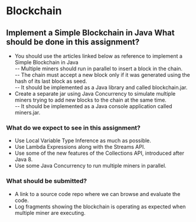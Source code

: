 # Blockchain
## Implement a Simple Blockchain in Java  What should be done in this assignment? 
- You should use the articles linked below as reference to implement a Simple Blockchain in Java <br>
-- Multiple miners should run in parallel to insert a block in the chain. <br>
-- The chain must accept a new block only if it was generated using the hash of its last block as seed. <br>
-- It should be implemented as a Java library and called blockchain.jar. <br>
- Create a separate jar using Java Concurrency to simulate multiple miners trying to add new blocks to the chain at the same time. <br>
-- It should be implemented as a Java console application called miners.jar.  <br>
### What do we expect to see in this assignment? <br>
- Use Local Variable Type Inference as much as possible. <br>
- Use Lambda Expressions along with the Streams API. <br>
- Use some of the new features of the Collections API, introduced after Java 8. <br>
- Use some Java Concurrency to run multiple miners in parallel.  <br>
### What should be submitted? <br>
- A link to a source code repo where we can browse and evaluate the code. <br>
- Log fragments showing the blockchain is operating as expected when multiple miner are executing.<br>
